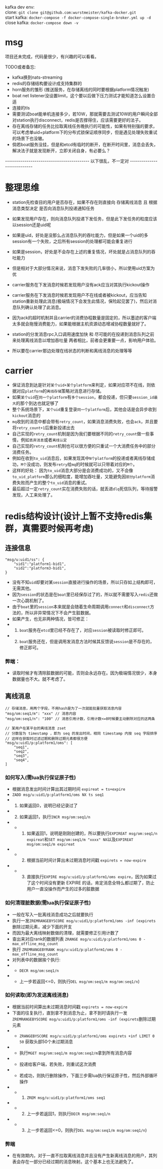 kafka dev env:   
clone: `git clone git@github.com:wurstmeister/kafka-docker.git`   
start kafka: `docker-compose -f docker-compose-single-broker.yml up -d`   
close kafka: `docker-compose down -v`

# msg
项目还未完成，代码量很少，有兴趣的可以看看。

TODO或者备忘:
- kafka换到nats-streaming
- redis的存储结构要设计成支持集群的
- horn服务的雏形 (推送服务，在存储离线的同时要根据platform情况触发)
- boat net listener没设置limit，这个要以后做下压力测试才能知道怎么设置合适
- 连接的tls
- 需要测试boat能单机连接多少，若10W，那就需要去测试10W的用户瞬间全部对station执行disconnect，redis是否撑得住，应该需要更好的法子。
- 存在离线存储的任务比拉取离线任务晚执行的可能性，如果有特别强的要求，可以考虑单uid+platform下的分布式锁保证顺序同步，但是遇见处理失败重试的场景下也没辙。
- 倘若boat服务没挂，但是和etcd有临时的断开，在断开时间里，消息会丢失，解决法子就是发现断开，立即关闭自身，有必要么？
  
------------------------------------------- 以下很乱，不一定对 ----------------------------
# 整理思维
- station先检查目的用户是否存在，如果不存在则直接向 存储离线消息 且 根据消息类型决定 是否向消息队列投递通知任务
- 如果发现用户存在，则向消息队列投递下发任务，但是此下发任务的粒度应该以session还是uid呢
- 如果是uid，好处是没那么占消息队列的吞吐能力，但是如果一个uid的多session有一个失败，之后所有session的处理都可能会重复进行
- 如果是session，好处是不会存在上述的重复情况，坏处就是占消息队列的吞吐能力
- 但是相对于大部分情况来说，消息下发失败的几率很小，所以使用uid方案为优
- carrier服务在下发消息时候若发现用户没有ack应当对其执行kickout操作
- carrier服务在下发消息时候若发现用户不在线或者被kickout，应当告知station重新处理此消息(极端情况下会发生此情况，保险起见罢了)，然后对消息队列确认处理了此消息。
- 因为ack的超时机制并且carrier的消费协程数量是固定的，所以墨迹的客户端太多就会拖慢消费能力，如果能根据主机资源动态增减协程数量就好了。

- station的分发消息rpc入口调用速度加快 和 尽可能的在投递到消息队列之前来处理离线消息以增加吞吐量 两者相比，前者会更重要一点，影响用户体验。
- 所以要在carrier那边处理在线状态的判断和离线消息的处理等等

# carrier
- 保证消息到达是针对`某个uid+某个platform`来判定，如果对应项不在线，则依据对应`platform`的`离线存储`策略对消息进行存储。
- 如果`某个uid`在`同一个platform`有`多个session`，都会投递，但只要`session_id最大`的那个到达也就足够了
- 整个系统场景下，`某个uid`重复登录`同一个platform`后，其他会话是会异步收到`kickout`消息的
- `mq`收到的消息中都会带有`retry_count`，如果消息消费失败，也会`ack`，并且要将`retry_count+1`后重新投递出去
- 自己实现的`retry_count`机制是因为我们要根据不同的`retry_count`做一些事情，例如`丢弃消息`或者`离线认定`
- 自己实现的`retry_count`机制也可以很方便的只重试一个大消费任务中的部分消费任务。
- 例如在收到`to_uid`消息后，如果发现其中`N个platform`的投递或者离线存储成功，`M个`没成功，则发布`retry`给`mq`的时候就可以只带着对应的`M个`。
- 这样的好处： 因为`to_uid`消息大部分是会消费成功的，又不会像`to_uid_platform`那么的细粒度，能增加吞吐量，又能避免因`部分platform`消费失败而产生的整个`to_uid`消息的重试。
- 最后超过一定`retry_count`实在消费失败的话，就丢进`dlq`死信队列，等待报警发现，人工来处理了。

# redis结构设计(设计上暂不支持redis集群，真需要时候再考虑)

## 连接信息
```
"msg/u:uid1/ss": {
    "sid1":"platform1-bid1",
    "sid2":"platform3-bid1",
}
```
- 没有不知`uid`却要对某`session`直接进行操作的场景，所以只存如上结构即可，无需其他。
- 因为`session`的状态是在`boat`里已经保存过了的，所以就不需要写入`redis`还做一次心跳机制了。
- 由于`boat`里的`session`本来就是会随着生命周期调用`connect`和`disconnect`方法的，所以非异常情况下不会产生脏数据。
- 如果产生，也无非两种情况，皆可修正：
- 1. `boat`服务在`etcd`里已经不存在了，对应`session`被读取时修正即可。
- 2. `boat`服务还在，但是调用发消息方法时候其反馈说`session`是不存在的，修正即可。
  
### 弊端：
- 读取时候才有清除脏数据的可能，否则会永远存在。因为极端情况很少，本身数据量也不大。就不考虑了。

## 离线消息
```
// 存储消息，用两个字段，不用hash是为了一次就能批量获取消息内容
"msg/om:seq1/m": "xxx" // 消息内容
"msg/om:seq1/n": "100" // 消息引用计数，引用计数<=0时候要主动删除对应的这两条

// 某用户在某平台的离线消息 zset
// 分数皆为 timestamp ，即为 seq 的发出时间，相同 timestamp 内按 seq 字段排序
// 这样在获取时过滤过期和删除过期元素都很方便
"msg/u:uid1/p:platform1/oms": [
    "seq1",
    "seq2",
    "seq3",
    "seq4",
]
```

### 如何写入(需lua执行保证原子性)
- 根据消息发出时间计算出其过期时间 `expireat = ts+expire`
- `ZADD msg/u:uid1/p:platform1/oms NX ts seq1`
- 1. 如果返回0，说明已经记录过了
- 2. 如果返回1，执行`INCR msg/om:seq1/n`
- -  1. 如果返回1，说明是刚刚创建的，所以要执行`EXPIREAT msg/om:seq1/n expireat`和`SET msg/om:seq1/m "xxxx" NX`以及`EXPIREAT msg/om:seq1/m expireat`
- -  2. 根据当前时间计算出未过期消息时间戳 `expirets = now-expire`
- -  3. 直接执行`EXPIRE msg/u:uid1/p:platform1/oms expire`，因为如果过了这个时间没有更新 EXPIRE 的话，肯定消息全特么都过期了，防止用户一直没操作而产生的过多的脏数据

### 如何清理脏数据(需lua执行保证原子性)
- 一般在写入一批离线消息成功之后就要执行
- 执行一发`ZREMRANGEBYSCORE msg/u:uid1/p:platform1/oms -inf (expirets` 删除过期元素，减少下面的开支
- 而因为最大离线映射数做的清理，就需要修正引用计数了
- 查出来对应rank的数据列表 `ZRANGE msg/u:uid1/p:platform1/oms 0 -max_offline_msg_count`
- 执行 `ZREMRANGEBYRANK msg/u:uid1/p:platform1/oms 0 -max_offline_msg_count`
- 对列表中的数据挨个执行:
- - `DECR msg/om:seq1/n`
- - 上一步若返回<=0，则执行`DEL msg/om:seq1/m msg/om:seq1/n`)
    
### 如何读取(即为发送离线消息)
- 根据当前时间算出未过期消息时间戳 `expirets = now-expire`
- 下面的往复执行，直到拿不到消息为止，拿不到时请执行一发`ZREMRANGEBYSCORE msg/u:uid1/p:platform1/oms -inf (expirets`删除过期元素
- - `ZRANGEBYSCORE msg/u:uid1/p:platform1/oms expirets +inf LIMIT 0 50` 获取头部50个未过期消息
- - 执行`MGET msg/om:seq1/m msg/om:seq2/m`拿到所有消息内容
- - 投递给客户端，若失败，则重试这次消费
- - 若成功，则执行删除操作，下面三步需lua执行保证原子性，然后外部循环操作
- - 1. `ZREM msg/u:uid1/p:platform1/oms seq1`
- - 2. 上一步若返回1，则执行`DECR msg/om:seq1/n`
- - 3. 上一步若返回<=0，则执行`DEL msg/om:seq1/m msg/om:seq1/n`)

### 弊端
- 在有效期内，对于一直不拉取离线消息并且没有产生新离线消息的用户，其列表会存在一部分已经过期的消息映射。这个基本上也无法避免了。
